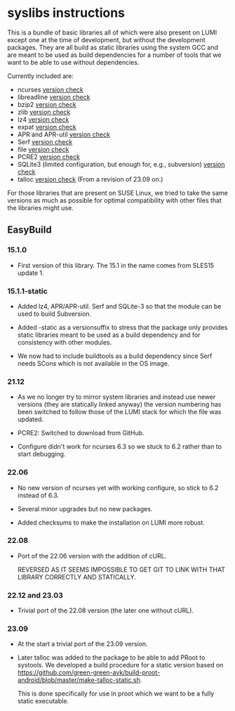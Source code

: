 # syslibs instructions

This is a bundle of basic libraries all of which were also present on LUMI except one
at the time of development, but without the development packages. They are all build
as static libraries using the system GCC and are meant to be used as build dependencies
for a number of tools that we want to be able to use without dependencies.

Currently included are:

  * ncurses [version check](https://ftp.gnu.org/pub/gnu/ncurses/)
  * libreadline [version check](https://ftp.gnu.org/pub/gnu/readline/)
  * bzip2 [version check](https://sourceware.org/git/?p=bzip2.git;a=summary)
  * zlib [version check](https://zlib.net/)
  * lz4 [version check](https://github.com/lz4/lz4/releases)
  * expat [version check](https://github.com/libexpat/libexpat/releases)
  * APR and APR-util [version check](https://apr.apache.org/)
  * Serf [version check](https://serf.apache.org/download)
  * file [version check](http://ftp.astron.com/pub/file/)
  * PCRE2 [version check](https://github.com/PhilipHazel/pcre2/releases)
  * SQLite3 (limited configuration, but enough for, e.g., subversion) [version check](https://www.sqlite.org/)
  * talloc [version check](https://www.samba.org/ftp/talloc/) (From a revision of 23.09 on.)

For those libraries that are present on SUSE Linux, we tried to take the same versions
as much as possible for optimal compatibility with other files that the libraries might
use.


## EasyBuild


### 15.1.0

  * First version of this library. The 15.1 in the name comes from SLES15 update 1.


### 15.1.1-static

  * Added lz4, APR/APR-util. Serf and SQLite-3 so that the module can be used to build
    Subversion.

  * Added -static as a versionsuffix to stress that the package only provides static libraries
    meant to be used as a build dependency and for consistency with other modules.

  * We now had to include buildtools as a build dependency since Serf needs SCons which
    is not available in the OS image.

### 21.12

  * As we no longer try to mirror system libraries and instead use newer versions (they are
    statically linked anyway) the version numbering has been switched to follow those of the
    LUMI stack for which the file was updated.

  * PCRE2: Switched to download from GitHub.

  * Configure didn't work for ncurses 6.3 so we stuck to 6.2 rather than to start debugging.

### 22.06

  * No new version of ncurses yet with working configure, so stick to 6.2 instead of 6.3.

  * Several minor upgrades but no new packages.
  
  * Added checksums to make the installation on LUMI more robust.

### 22.08

  * Port of the 22.06 version with the addition of cURL.
  
    REVERSED AS IT SEEMS IMPOSSIBLE TO GET GIT TO LINK WITH THAT LIBRARY CORRECTLY 
    AND STATICALLY.
    
### 22.12 and 23.03

  * Trivial port of the 22.08 version (the later one without cURL).


### 23.09

  * At the start a trivial port of the 23.09 version.
  
  * Later talloc was added to the package to be able to add PRoot to systools.
    We developed a build procedure for a static version based on
    https://github.com/green-green-avk/build-proot-android/blob/master/make-talloc-static.sh.

    This is done specifically for use in proot which we want to be a fully static executable.
